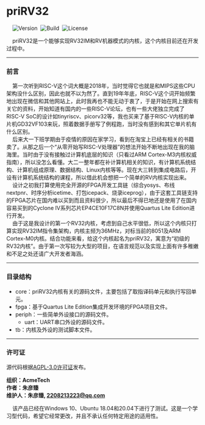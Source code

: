 # priRV32

&nbsp;&nbsp;&nbsp;&nbsp;![Version](https://img.shields.io/badge/Version-1.0.1-brightgreen.svg)&nbsp;&nbsp;![Build](https://img.shields.io/badge/Build-Passed-success.svg)&nbsp;&nbsp;![License](https://img.shields.io/badge/License-AGPL-blue.svg)

&nbsp;&nbsp;&nbsp;&nbsp;priRV32是一个能够实现RV32IM和RV机器模式的内核，这个内核目前还在开发过程中。

***

### 前言

&nbsp;&nbsp;&nbsp;&nbsp;第一次听到RISC-V这个词大概是2018年，当时觉得它也就是和MIPS这些CPU架构没什么区别，因此也就不以为然了。直到19年年底，RISC-V这个词开始频繁地出现在微信和其他网站上，此时我再也不能无动于衷了，于是开始在网上搜索有关它的资料，开始知道有国内的一些RISC-V论坛，也有一些大佬独立完成了RISC-V SoC的设计如tinyriscv、picorv32等，我也买来了基于RISC-V内核的单片机GD32VF103来玩，照着数据手册写了例程跑，当时没有感到和其它单片机有什么区别。<br>
&nbsp;&nbsp;&nbsp;&nbsp;后来大一下班学期由于疫情的原因在家学习，看到在淘宝上已经有相关的书籍卖了。从那之后一个“从零开始写RISC-V处理器”的想法开始不断地出现在我的脑海里。当时由于没有接触过计算机底层的知识（只看过ARM Cortex-M3内核权威指南），所以没怎么看懂。大二一整年都在补计算机相关的知识，有计算机系统结构、计算机组成原理、数据结构、Linux内核等等。现在大三转到集成电路后，开设有计算机系统结构的课程，所以借此机会想把一个简单的RV内核实现出来。<br>
&nbsp;&nbsp;&nbsp;&nbsp;设计之初我打算使用完全开源的FPGA开发工具链（综合yosys、布线nextpnr、时序分析icetime、打包icepack、烧录iceprog），由于这套工具链支持的FPGA芯片在国内难以买到而且资料很少，所以最后不得已地还是使用了在国内容易买到的Cyclone IV系列芯片EP4CE10F17C8N并使用Quartus Lite Edition进行开发。<br>
&nbsp;&nbsp;&nbsp;&nbsp;由于这是我设计的第一个RV32内核，考虑到自己水平很低，所以这个内核只打算实现RV32IM指令集架构，内核主频为36MHz，对标当前的8051及ARM Cortex-M0内核。结合功能来看，给这个内核起名为priRV32，寓意为“初级的RV32内核”。由于第一次写较为大型的项目，在语言规范以及实现上面有许多稚嫩和不足之处还请广大开发者海涵。

***

### 目录结构

+ core：priRV32内核有关的源码文件，主要包括了取指译码单元和执行写回单元。
+ fpga：基于Quartus Lite Edition集成开发环境的FPGA项目文件。
+ periph：一些简单外设接口的源码文件。
  + uart：UART串口外设的源码文件。
+ tb：内核及外设的测试脚本文件。

***

### 许可证

源代码根据[AGPL-3.0许可证](https://github.com/ZhuYanzhen1/priRV32/blob/main/LICENSE)发布。

**组织：AcmeTech <br>
作者：朱彦臻<br>
维护人：朱彦臻, 2208213223@qq.com**

&nbsp;&nbsp;&nbsp;&nbsp;该产品已经在Windows 10、Ubuntu 18.04和20.04下进行了测试。这是一个学习型代码，希望它经常更改，并且不承认任何特定用途的适用性。